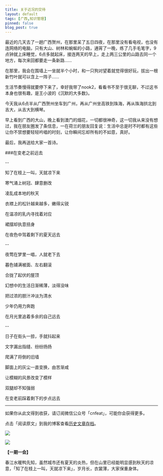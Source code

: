 ```yaml
---
title: 关于近况的交待
layout: default
tags: [广西,知识管理]
pinned: false
blog_post: true
---
```



最近的几天去了一趟广西贺州，在那里呆了五日四夜，在那里没有看电视，也没有连网络的电脑，只有大山、树林和蜿蜒的小路，通宵了一晚，练了几手毛笔字，9点钟就上床睡觉，6点多就起床，接连两天的早上，走上两三公里的山路去同一个地方，每次来回都要走一条新路……

在那里，我会在围墙上一坐就半个小时，和一只狗对望着就觉得很好玩，拔出一根新竹叶就可以含上一阵子……

生活节奏慢得就要停下来了，幸好我带了nook2，看看书不至于很无聊，不过这书本身也很有趣，是王小波的《沉默的大多数》。

今天我从6点半从广西贺州坐车到广州，再从广州坐高铁到珠海，再从珠海拱北到吉大，从吉大到横琴。

早上看到广西的大山，晚上看到澳门的烟花，一切都很神奇，这一切我从来没有想过，我在朋友圈发了条信息，一在荷兰的朋友回复说：生活中总是时不时都有这些让你不禁想要轻轻吟唱的时刻，让你瞬间忘却所有的不如意，真好。

最后，我再送给大家一首诗。


###在变老之前远去

--
 
知了在枝上一叫，天就凉下来

寒气涌上树冠、肆意删改

凌乱成本地的秋天

衣襟上的松针越来越多，嫩得尖锐

在温凉的乳内寻找着对应

裙摆却执意扭身

在夜色中驾着剩下的夏天远去

--

夜莺在梦里一唱，人就老下去

暮色铺满被面、左右翻滚

合拢了起伏的屋顶

幻想中的生活日渐稀薄，淡得没味

把过浓的胆汁冲淡为清水

少年仍用力奔跑

在月光里追着多余的自己远去

--

日子在街头一掠，手就抖起来

文字漏出指缝、纷纷扬扬

爬满了将倒的旧墙

脚面上的灰尘一直变换，由苦渐咸

让模糊的风景改变了模样

双腿却不知强弱

在变老前踩着剩下的步点远去


----

如果你从此文得到收获，请订阅微信公众号「cnfeat」，可能你会获得更多。

点击「阅读原文」到我的博客查看[历史文章存档](http://cnfeat.com)。

![](http://cnfeat.qiniudn.com/mHDSX.png)

![](http://cnfeat.qiniudn.com/signitrue-2014-07-11.png)


**【一期一会】**

春江水暖鸭先知，虽然城市还有夏天的炎热，但在山里已经能明显感到秋天的凉意，「知了在枝上一叫，天就凉下来」，岁月长，衣裳薄，大家保重身体。

